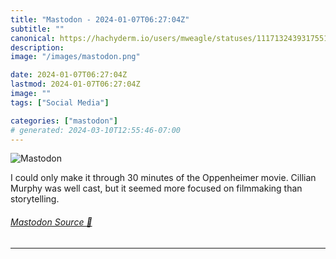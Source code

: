 ```yaml
---
title: "Mastodon - 2024-01-07T06:27:04Z"
subtitle: ""
canonical: https://hachyderm.io/users/mweagle/statuses/111713243931755106
description:
image: "/images/mastodon.png"

date: 2024-01-07T06:27:04Z
lastmod: 2024-01-07T06:27:04Z
image: ""
tags: ["Social Media"]

categories: ["mastodon"]
# generated: 2024-03-10T12:55:46-07:00
---
```

![Mastodon](/images/mastodon.png)

<p>I could only make it through 30 minutes of the Oppenheimer movie. Cillian Murphy was well cast, but it seemed more focused on filmmaking than storytelling.</p>


###### [Mastodon Source 🐘](https://hachyderm.io/@mweagle/111713243931755106)

___
